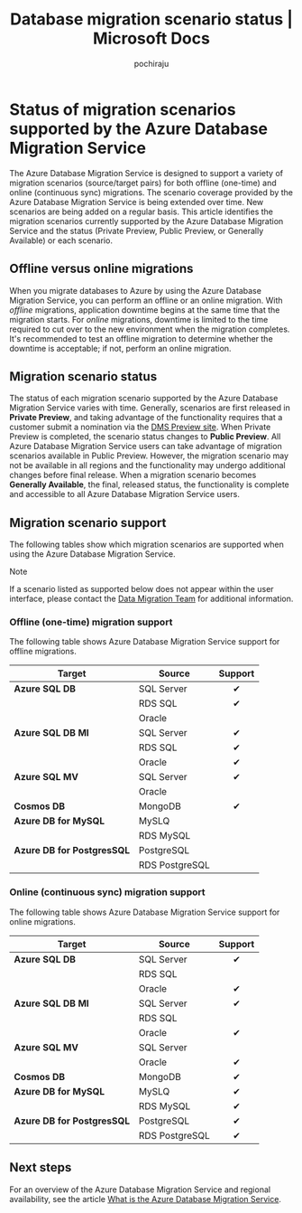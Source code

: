 ﻿---
title: Database migration scenario status | Microsoft Docs
description: Learn about the status of the migration scenarios supported by the Azure Database Migration Service.
services: database-migration
author: pochiraju
ms.author: rajpo
manager: 
ms.reviewer: 
ms.service: database-migration
ms.workload: data-services
ms.custom: mvc
ms.topic: article
ms.date: 12/11/2018
---

# Status of migration scenarios supported by the Azure Database Migration Service
The Azure Database Migration Service is designed to support a variety of migration scenarios (source/target pairs) for both offline (one-time) and online (continuous sync) migrations. The scenario coverage provided by the Azure Database Migration Service is being extended over time. New scenarios are being added on a regular basis. This article identifies the migration scenarios currently supported by the Azure Database Migration Service and the status (Private Preview, Public Preview, or Generally Available) or each scenario.

## Offline versus online migrations
When you migrate databases to Azure by using the Azure Database Migration Service, you can perform an offline or an online migration. With *offline* migrations, application downtime begins at the same time that the migration starts. For *online* migrations, downtime is limited to the time required to cut over to the new environment when the migration completes. It's recommended to test an offline migration to determine whether the downtime is acceptable; if not, perform an online migration.

## Migration scenario status
The status of each migration scenario supported by the Azure Database Migration Service varies with time. Generally, scenarios are first released in **Private Preview**, and taking advantage of the functionality requires that a customer submit a nomination via the [DMS Preview site](https://aka.ms/dms-preview). When Private Preview is completed, the scenario status changes to **Public Preview**. All Azure Database Migration Service users can take advantage of migration scenarios available in Public Preview. However, the migration scenario may not be available in all regions and the functionality may undergo additional changes before final release. When a migration scenario becomes **Generally Available**, the final, released status, the functionality is complete and accessible to all Azure Database Migration Service users. 

## Migration scenario support

The following tables show which migration scenarios are supported when using the Azure Database Migration Service.

> [!NOTE]
> If a scenario listed as supported below does not appear within the user interface, please contact the [Data Migration Team](mailto:datamigrationteam@microsoft.com) for additional information.

### Offline (one-time) migration support
The following table shows Azure Database Migration Service support for offline migrations.

| Target  | Source | Support |
| ------------- | ------------- | :-------------: |
| **Azure SQL DB**  | SQL Server | ✔ |
|   | RDS SQL  |  ✔ |
|   | Oracle  |   |
| **Azure SQL DB MI**  | SQL Server  | ✔ |
|   | RDS SQL  | ✔ |
|   | Oracle  | ✔  |
| **Azure SQL MV**  | SQL Server  | ✔ |
|   | Oracle  |   |
| **Cosmos DB**  | MongoDB  | ✔ |
| **Azure DB for MySQL**  | MySLQ  |  |
|   | RDS MySQL  |  |
| **Azure DB for PostgresSQL**  | PostgreSQL |  |
|  | RDS PostgreSQL  |  |

### Online (continuous sync) migration support
The following table shows Azure Database Migration Service support for online migrations.

| Target  | Source | Support |
| ------------- | ------------- | :-------------: |
| **Azure SQL DB**  | SQL Server | ✔ |
|   | RDS SQL  |   |
|   | Oracle  |  ✔ |
| **Azure SQL DB MI**  | SQL Server  | ✔ |
|   | RDS SQL  |  |
|   | Oracle  | ✔  |
| **Azure SQL MV**  | SQL Server  |   |
|   | Oracle  | ✔  |
| **Cosmos DB**  | MongoDB  | ✔ |
| **Azure DB for MySQL**  | MySLQ  | ✔ |
|   | RDS MySQL  | ✔ |
| **Azure DB for PostgresSQL**  | PostgreSQL | ✔ |
|  | RDS PostgreSQL  | ✔ |

## Next steps
For an overview of the Azure Database Migration Service and regional availability, see the article [What is the Azure Database Migration Service](dms-overview.md). 
